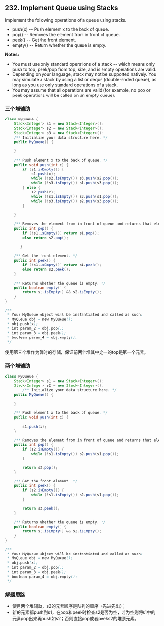 ## 232. Implement Queue using Stacks

Implement the following operations of a queue using stacks.

* push(x) -- Push element x to the back of queue.
* pop() -- Removes the element from in front of queue.
* peek() -- Get the front element.
* empty() -- Return whether the queue is empty.

**Notes:**

* You must use only standard operations of a stack -- which means only push to top, peek/pop from top, size, and is empty operations are valid.
* Depending on your language, stack may not be supported natively. You may simulate a stack by using a list or deque (double-ended queue), as long as you use only standard operations of a stack.
* You may assume that all operations are valid (for example, no pop or peek operations will be called on an empty queue).


### 三个堆辅助

```java
class MyQueue {
    Stack<Integer> s1 = new Stack<Integer>();
    Stack<Integer> s2 = new Stack<Integer>();
    Stack<Integer> s3 = new Stack<Integer>();
    /** Initialize your data structure here. */
    public MyQueue() {
        
    }
    
    /** Push element x to the back of queue. */
    public void push(int x) {
        if (s1.isEmpty()) {
            s1.push(x);
            while (!s2.isEmpty()) s3.push(s2.pop());
            while (!s3.isEmpty()) s1.push(s3.pop());
        } else {
            s2.push(x);
            while (!s1.isEmpty()) s3.push(s1.pop());
            while (!s3.isEmpty()) s2.push(s3.pop());
        }
        
    }
    
    /** Removes the element from in front of queue and returns that element. */
    public int pop() {
        if (!s1.isEmpty()) return s1.pop();
        else return s2.pop();
        
       }
    
    /** Get the front element. */
    public int peek() {
        if (!s1.isEmpty()) return s1.peek();
        else return s2.peek();
    }
    
    /** Returns whether the queue is empty. */
    public boolean empty() {
        return s1.isEmpty() && s2.isEmpty();
    }
}

/**
 * Your MyQueue object will be instantiated and called as such:
 * MyQueue obj = new MyQueue();
 * obj.push(x);
 * int param_2 = obj.pop();
 * int param_3 = obj.peek();
 * boolean param_4 = obj.empty();
 */
```

使用第三个堆作为暂时的存储，保证前两个堆其中之一的top是第一个元素。

### 两个堆辅助

```java
class MyQueue {
    Stack<Integer> s1 = new Stack<Integer>();
    Stack<Integer> s2 = new Stack<Integer>();
        /** Initialize your data structure here. */
    public MyQueue() {
        
    }
    
    /** Push element x to the back of queue. */
    public void push(int x) {
        
        s1.push(x);
    }
    
    /** Removes the element from in front of queue and returns that element. */
    public int pop() {
        if (s2.isEmpty()) {
            while (!s1.isEmpty()) s2.push(s1.pop());
        }
        
        return s2.pop();
    }
    
    /** Get the front element. */
    public int peek() {
        if (s2.isEmpty()) {
            while (!s1.isEmpty()) s2.push(s1.pop());
        }
        
        return s2.peek();
    }
    
    /** Returns whether the queue is empty. */
    public boolean empty() {
        return s1.isEmpty() && s2.isEmpty();
    }
}

/**
 * Your MyQueue object will be instantiated and called as such:
 * MyQueue obj = new MyQueue();
 * obj.push(x);
 * int param_2 = obj.pop();
 * int param_3 = obj.peek();
 * boolean param_4 = obj.empty();
 */
```

### 解题思路
* 使用两个堆辅助，s2的元素顺序是队列的顺序（先进先出）；
* 新的元素都push到s1，在pop和peek时检查s2是否为空，若为空则将s1中的元素pop出来再push如s2；否则直接pop或者peeks2的堆顶元素。